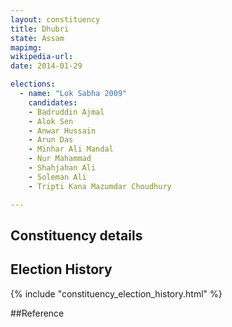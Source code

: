 ```yaml
---
layout: constituency
title: Dhubri
state: Assam
mapimg: 
wikipedia-url: 
date: 2014-01-29

elections: 
  - name: "Lok Sabha 2009"
    candidates: 
    - Badruddin Ajmal 
    - Alok Sen 
    - Anwar Hussain 
    - Arun Das 
    - Minhar Ali Mandal 
    - Nur Mahammad 
    - Shahjahan Ali 
    - Soleman Ali 
    - Tripti Kana Mazumdar Choudhury 

---
```

## Constituency details


## Election History
{% include "constituency_election_history.html" %}

##Reference

